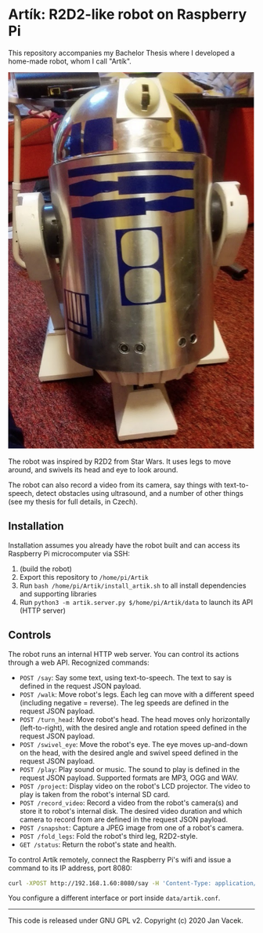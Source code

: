 # Artík: R2D2-like robot on Raspberry Pi

This repository accompanies my Bachelor Thesis where I developed a home-made robot, whom I call "Artík".

![image of artik](./data/img/artik.png)

The robot was inspired by R2D2 from Star Wars. It uses legs to move around, and swivels its head and eye to look around.

The robot can also record a video from its camera, say things with text-to-speech, detect obstacles using ultrasound, and a number of other things (see my thesis for full details, in Czech).

## Installation

Installation assumes you already have the robot built and can access its Raspberry Pi microcomputer via SSH:

1. (build the robot)
2. Export this repository to `/home/pi/Artik`
3. Run `bash /home/pi/Artik/install_artik.sh` to all install dependencies and supporting libraries
4. Run `python3 -m artik.server.py $/home/pi/Artik/data` to launch its API (HTTP server)

## Controls

The robot runs an internal HTTP web server. You can control its actions through a web API. Recognized commands:

* `POST /say`: Say some text, using text-to-speech. The text to say is defined in the request JSON payload.
* `POST /walk`: Move robot's legs. Each leg can move with a different speed (including negative = reverse). The leg speeds are defined in the request JSON payload.
* `POST /turn_head`: Move robot's head. The head moves only horizontally (left-to-right), with the desired angle and rotation speed defined in the request JSON payload.
* `POST /swivel_eye`: Move the robot's eye. The eye moves up-and-down on the head, with the desired angle and swivel speed defined in the request JSON payload.
* `POST /play`: Play sound or music. The sound to play is defined in the request JSON payload. Supported formats are MP3, OGG and WAV.
* `POST /project`: Display video on the robot's LCD projector. The video to play is taken from the robot's internal SD card.
* `POST /record_video`: Record a video from the robot's camera(s) and store it to robot's internal disk. The desired video duration and which camera to record from are defined in the request JSON payload.
* `POST /snapshot`: Capture a JPEG image from one of a robot's camera.
* `POST /fold_legs`: Fold the robot's third leg, R2D2-style.
* `GET /status`: Return the robot's state and health.

To control Artík remotely, connect the Raspberry Pi's wifi and issue a command to its IP address, port 8080:

```bash
curl -XPOST http://192.168.1.60:8080/say -H 'Content-Type: application/json' -d'{"text": "Hello world."}'
```

You configure a different interface or port inside `data/artik.conf`.

---

This code is released under GNU GPL v2. Copyright (c) 2020 Jan Vacek.
